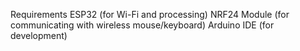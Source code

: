 Requirements
ESP32 (for Wi-Fi and processing)
NRF24 Module (for communicating with wireless mouse/keyboard)
Arduino IDE (for development)
